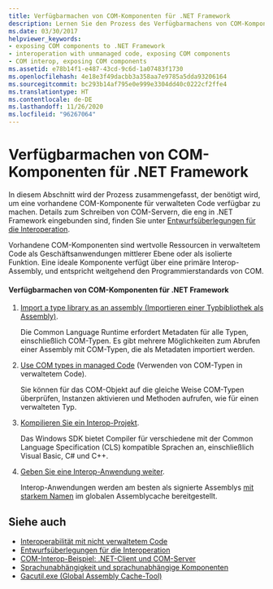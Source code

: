 ```yaml
---
title: Verfügbarmachen von COM-Komponenten für .NET Framework
description: Lernen Sie den Prozess des Verfügbarmachens von COM-Komponenten für .NET kennen. COM-Komponenten sind in verwaltetem Code als Geschäftsanwendungen mittlerer Ebene oder isolierte Funktionalität nützlich.
ms.date: 03/30/2017
helpviewer_keywords:
- exposing COM components to .NET Framework
- interoperation with unmanaged code, exposing COM components
- COM interop, exposing COM components
ms.assetid: e78b14f1-e487-43cd-9c6d-1a07483f1730
ms.openlocfilehash: 4e18e3f49dacbb3a358aa7e9785a5dda93206164
ms.sourcegitcommit: bc293b14af795e0e999e3304dd40c0222cf2ffe4
ms.translationtype: HT
ms.contentlocale: de-DE
ms.lasthandoff: 11/26/2020
ms.locfileid: "96267064"
---
```

# <a name="exposing-com-components-to-the-net-framework"></a>Verfügbarmachen von COM-Komponenten für .NET Framework

In diesem Abschnitt wird der Prozess zusammengefasst, der benötigt wird, um eine vorhandene COM-Komponente für verwalteten Code verfügbar zu machen. Details zum Schreiben von COM-Servern, die eng in .NET Framework eingebunden sind, finden Sie unter [Entwurfsüberlegungen für die Interoperation](/previous-versions/dotnet/netframework-4.0/61aax4kh(v=vs.100)).
  
 Vorhandene COM-Komponenten sind wertvolle Ressourcen in verwaltetem Code als Geschäftsanwendungen mittlerer Ebene oder als isolierte Funktion. Eine ideale Komponente verfügt über eine primäre Interop-Assembly, und entspricht weitgehend den Programmierstandards von COM.  
  
#### <a name="to-expose-com-components-to-the-net-framework"></a>Verfügbarmachen von COM-Komponenten für .NET Framework  
  
1. [Import a type library as an assembly (Importieren einer Typbibliothek als Assembly)](importing-a-type-library-as-an-assembly.md).  
  
     Die Common Language Runtime erfordert Metadaten für alle Typen, einschließlich COM-Typen. Es gibt mehrere Möglichkeiten zum Abrufen einer Assembly mit COM-Typen, die als Metadaten importiert werden.  
  
2. [Use COM types in managed Code](/previous-versions/dotnet/netframework-4.0/3y76b69k(v=vs.100)) (Verwenden von COM-Typen in verwaltetem Code).  
  
     Sie können für das COM-Objekt auf die gleiche Weise COM-Typen überprüfen, Instanzen aktivieren und Methoden aufrufen, wie für einen verwalteten Typ.  
  
3. [Kompilieren Sie ein Interop-Projekt](compiling-an-interop-project.md).  
  
     Das Windows SDK bietet Compiler für verschiedene mit der Common Language Specification (CLS) kompatible Sprachen an, einschließlich Visual Basic, C# und C++.  
  
4. [Geben Sie eine Interop-Anwendung weiter](deploying-an-interop-application.md).  
  
     Interop-Anwendungen werden am besten als signierte Assemblys [mit starkem Namen](../../standard/assembly/strong-named.md) im globalen Assemblycache bereitgestellt.  
  
## <a name="see-also"></a>Siehe auch

- [Interoperabilität mit nicht verwaltetem Code](index.md)
- [Entwurfsüberlegungen für die Interoperation](/previous-versions/dotnet/netframework-4.0/61aax4kh(v=vs.100))
- [COM-Interop-Beispiel: .NET-Client und COM-Server](com-interop-sample-net-client-and-com-server.md)
- [Sprachunabhängigkeit und sprachunabhängige Komponenten](../../standard/language-independence-and-language-independent-components.md)
- [Gacutil.exe (Global Assembly Cache-Tool)](../tools/gacutil-exe-gac-tool.md)
